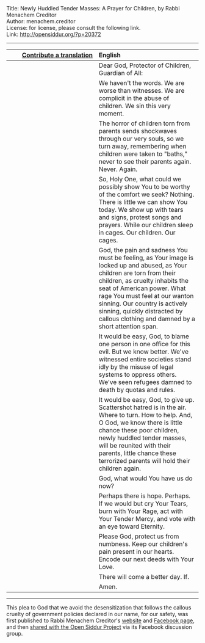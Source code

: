 <html>
<head></head>
<body>
Title: Newly Huddled Tender Masses: A Prayer for Children, by Rabbi Menachem Creditor<br />
Author: menachem.creditor<br />
License: for license, please consult the following link.<br />
Link: <a href="http://opensiddur.org/?p=20372">http://opensiddur.org/?p=20372</a>
<p />
<hr />

<table style="margin-left: auto;margin-right: auto;" class="draggable">
<thead><tr><th id="x" style="text-align: right;"><a href="/contributing/upload/">Contribute a translation</a></th><th style="text-align: left;">English</th></tr></thead>
<tbody>
<tr><td style="vertical-align:top;" width="46%">
<div class="liturgy"><span lang="he">

</span></div></td>
 
<td style="vertical-align:top;" width="53%">
<div class="english">
Dear God, Protector of Children,
Guardian of All:
</div></td></tr>


<tr><td style="vertical-align:top;" width="46%">
<div class="liturgy"><span lang="he">

</span></div></td>
 
<td style="vertical-align:top;" width="53%">
<div class="english">
We haven't the words.
We are worse than witnesses.
We are complicit in the abuse of children.
We sin this very moment.
</div></td></tr>


<tr><td style="vertical-align:top;" width="46%">
<div class="liturgy"><span lang="he">

</span></div></td>
 
<td style="vertical-align:top;" width="53%">
<div class="english">
The horror of children torn from parents sends shockwaves through our very souls, so we turn away, remembering when children were taken to "baths," never to see their parents again. Never. Again.
</div></td></tr>


<tr><td style="vertical-align:top;" width="46%">
<div class="liturgy"><span lang="he">

</span></div></td>
 
<td style="vertical-align:top;" width="53%">
<div class="english">
So, Holy One, what could we possibly show You to be worthy of the comfort we seek? Nothing. There is little we can show You today. We show up with tears and signs, protest songs and prayers. While our children sleep in cages. Our children. Our cages.
</div></td></tr>


<tr><td style="vertical-align:top;" width="46%">
<div class="liturgy"><span lang="he">

</span></div></td>
 
<td style="vertical-align:top;" width="53%">
<div class="english">
God, the pain and sadness You must be feeling, as Your image is locked up and abused, as Your children are torn from their children, as cruelty inhabits the seat of American power. What rage You must feel at our wanton sinning. Our country is actively sinning, quickly distracted by callous clothing and damned by a short attention span.
</div></td></tr>


<tr><td style="vertical-align:top;" width="46%">
<div class="liturgy"><span lang="he">

</span></div></td>
 
<td style="vertical-align:top;" width="53%">
<div class="english">
It would be easy, God, to blame one person in one office for this evil. But we know better. We've witnessed entire societies stand idly by the misuse of legal systems to oppress others. We've seen refugees damned to death by quotas and rules.
</div></td></tr>


<tr><td style="vertical-align:top;" width="46%">
<div class="liturgy"><span lang="he">

</span></div></td>
 
<td style="vertical-align:top;" width="53%">
<div class="english">
It would be easy, God, to give up. Scattershot hatred is in the air. Where to turn. How to help. And, O God, we know there is little chance these poor children, newly huddled tender masses, will be reunited with their parents, little chance these terrorized parents will hold their children again.
</div></td></tr>


<tr><td style="vertical-align:top;" width="46%">
<div class="liturgy"><span lang="he">

</span></div></td>
 
<td style="vertical-align:top;" width="53%">
<div class="english">
God, what would You have us do now?
</div></td></tr>


<tr><td style="vertical-align:top;" width="46%">
<div class="liturgy"><span lang="he">

</span></div></td>
 
<td style="vertical-align:top;" width="53%">
<div class="english">
Perhaps there is hope. Perhaps. If we would but cry Your Tears, burn with Your Rage, act with Your Tender Mercy, and vote with an eye toward Eternity.
</div></td></tr>


<tr><td style="vertical-align:top;" width="46%">
<div class="liturgy"><span lang="he">

</span></div></td>
 
<td style="vertical-align:top;" width="53%">
<div class="english">
Please God, protect us from numbness.
Keep our children's pain present in our hearts.
Encode our next deeds with Your Love.
</div></td></tr>


<tr><td style="vertical-align:top;" width="46%">
<div class="liturgy"><span lang="he">

</span></div></td>
 
<td style="vertical-align:top;" width="53%">
<div class="english">
There will come a better day. If.
</div></td></tr>


<tr><td style="vertical-align:top;" width="46%">
<div class="liturgy"><span lang="he">

</span></div></td>
 
<td style="vertical-align:top;" width="53%">
<div class="english">
Amen.
</div></td></tr>
</tbody></table>

<hr />

This plea to God that we avoid the desensitization that follows the callous cruelty of government policies declared in our name, for our safety, was first published to Rabbi Menachem Creditor's <a href="http://rabbicreditor.blogspot.com/2018/06/newly-huddled-tender-masses-prayer-for.html">website</a> and <a href="https://www.facebook.com/menachemcreditor/photos/a.451476628329602.1073741829.451091841701414/1389625681181354/?type=3&ifg=1">Facebook page</a>, and then <a href="https://www.facebook.com/groups/opensiddur/permalink/10155825128322746/">shared with the Open Siddur Project</a> via its Facebook discussion group.
</body>
</html>